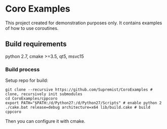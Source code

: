 # Coro Examples

This project created for demonstration purposes only. It contains examples of how to use coroutines.

## Build requirements

python 2.7, cmake >=3.5, qt5, msvc15

### Build process

Setup repo for build:

```
git clone --recursive https://github.com/Supremist/CoroExamples # clone, recursively init submodules
cd CoroExamples/cppcoro
export PATH="$PATH:/d/Python27:/d/Python27/Scripts" # enable python 2
./cake.bat release=debug architecture=x64 lib/build.cake # build cppcoro
```

Then you can configure it with cmake.



